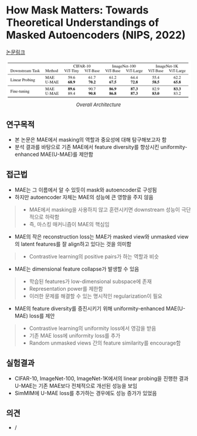# How Mask Matters: Towards Theoretical Understandings of Masked Autoencoders (NIPS, 2022)

[논문링크](https://arxiv.org/abs/2210.08344)

<p align="center">
    <img width="600" alt='fig1' src="./img/05_27_01.png?raw=true"></br>
    <em><font size=2>Overall Architecture</font></em>
</p>

## 연구목적
- 본 논문은 MAE에서 masking의 역할과 중요성에 대해 탐구해보고자 함
- 분석 결과를 바탕으로 기존 MAE에서 feature diversity를 향상시킨 uniformity-enhanced MAE(U-MAE)를 제안함

## 접근법
- MAE는 그 이름에서 알 수 있듯이 mask와 autoencoder로 구성됨
- 하지만 autoencoder 자체는 MAE의 성능에 큰 영향을 주지 않음
> - MAE에서 masking을 사용하지 않고 훈련시키면 downstream 성능이 극단적으로 하락함
> - 즉, 마스킹 매커니즘이 MAE의 핵심임
- MAE의 작은 reconstruction loss는 MAE가 masked view와 unmasked view의 latent features를 잘 align하고 있다는 것을 의미함
> - Contrastive learning의 positive pairs가 하는 역할과 비슷
- MAE는 dimensional feature collapse가 발생할 수 있음
> - 학습된 features가 low-dimensional subspace에 존재
> - Representation power를 제한함
> - 이러한 문제를 해결할 수 있는 명시적인 regularization이 필요
- MAE의 feature diversity를 증진시키기 위해 uniformity-enhanced MAE(U-MAE) loss를 제안
> - Contrastive learning의 uniformity loss에서 영감을 받음
> - 기존 MAE loss에 uniformity loss를 추가
> - Random unmasked views 간의 feature similarity를 encourage함

## 실험결과
- CIFAR-10, ImageNet-100, ImageNet-1K에서의 linear probing을 진행한 결과 U-MAE는 기존 MAE보다 전체적으로 개선된 성능을 보임
- SimMIM에 U-MAE loss를 추가하는 경우에도 성능 증가가 있었음

## 의견
- /